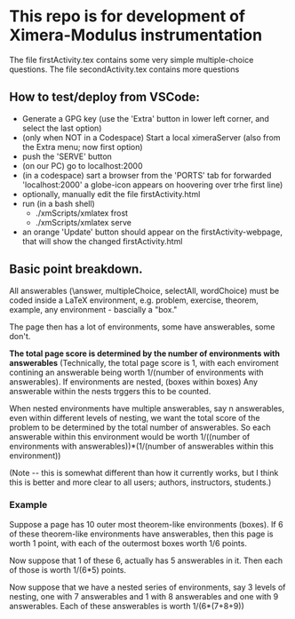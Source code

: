 # This repo is for development of Ximera-Modulus instrumentation

The file firstActivity.tex contains some very simple multiple-choice questions.
The file secondActivity.tex contains more questions


## How to test/deploy from VSCode:

* Generate a GPG key (use the 'Extra' button in lower left corner, and  select the last option)
* (only when NOT in a Codespace) Start a local ximeraServer (also from the Extra menu; now first option)
* push the 'SERVE' button
* (on our PC) go to localhost:2000
* (in a codespace) sart a browser from the 'PORTS' tab for forwarded 'localhost:2000' a globe-icon appears on hoovering over trhe first line)
* optionally, manually edit the file firstActivity.html
* run (in a bash shell)
   * ./xmScripts/xmlatex frost
   * ./xmScripts/xmlatex serve
* an orange 'Update' button should appear on the firstActivity-webpage, that will show the changed firstActivity.html


## Basic point breakdown.

All answerables (\answer, multipleChoice, selectAll, wordChoice) must be coded inside a LaTeX environment, e.g. problem, exercise, theorem, example, any environment - bascially a "box."

The page then has a lot of environments, some have answerables, some don't. 

**The total page score is determined by the number of environments with answerables**
(Technically, the total page score is 1, with each enviroment contining an answerable being worth 1/(number of environments with answerables). If environments are nested, (boxes within boxes) Any answerable within the nests trggers this to be counted. 


When nested environments have multiple answerables, say n answerables, even within different levels of nesting, we want the total score of the problem to be determined by the total number of answerables. So each answerable within this environment would be worth 1/((number of environments with answerables))*(1/(number of answerables within this environment))

(Note -- this is somewhat different than how it currently works, but I think this is better and more clear to all users; authors, instructors, students.)

### Example

Suppose a page has 10 outer most theorem-like environments (boxes). If 6 of these theorem-like environments have answerables, then this page is worth 1 point, with each of the outermost boxes worth 1/6 points. 

Now suppose that 1 of these 6, actually has 5 answerables in it. Then each of those is worth
1/(6*5) points. 

Now suppose that we have a nested series of environments, say 3 levels of nesting, one with 7 answerables and 1 with 8 answerables and one with 9 answerables. Each of these answerables is worth
1/(6*(7+8+9))




 
